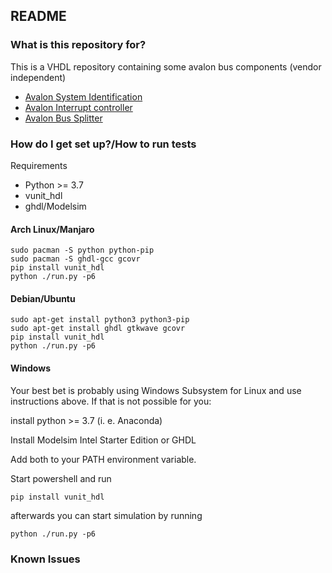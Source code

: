 ## README

### What is this repository for? ###

This is a VHDL repository containing some avalon bus components (vendor independent) 

 * [Avalon System Identification](./doc/avl_version.md)
 * [Avalon Interrupt controller](./doc/avl_irq.md)
 * [Avalon Bus Splitter](./doc/avl_bus_splitter.md) 

### How do I get set up?/How to run tests ###

Requirements
  * Python >= 3.7
  * vunit_hdl
  * ghdl/Modelsim

#### Arch Linux/Manjaro ####
``` 
sudo pacman -S python python-pip
sudo pacman -S ghdl-gcc gcovr
pip install vunit_hdl
python ./run.py -p6
```

#### Debian/Ubuntu ####
``` 
sudo apt-get install python3 python3-pip
sudo apt-get install ghdl gtkwave gcovr
pip install vunit_hdl
python ./run.py -p6
```

#### Windows ####
Your best bet is probably using Windows Subsystem for Linux and use instructions above. If that is not possible for you: 

install python >= 3.7 (i. e. Anaconda)

Install Modelsim Intel Starter Edition or GHDL

Add both to your PATH environment variable.

Start powershell and run 
```
pip install vunit_hdl
```
afterwards you can start simulation by running
```
python ./run.py -p6
``` 

### Known Issues ###
